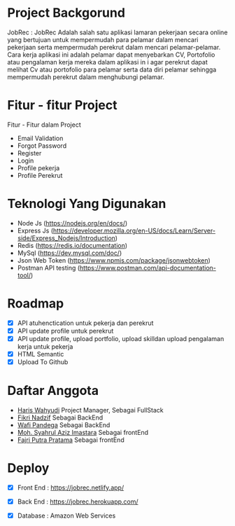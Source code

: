 # Project Backgorund

JobRec :
JobRec Adalah salah satu aplikasi lamaran pekerjaan secara online yang bertujuan untuk mempermudah para pelamar dalam mencari pekerjaan serta mempermudah perekrut
dalam mencari pelamar-pelamar. Cara kerja aplikasi ini adalah pelamar dapat menyebarkan CV, Portofolio atau pengalaman kerja mereka dalam aplikasi in
i agar perekrut dapat melihat Cv atau portofolio para pelamar serta data diri pelamar sehingga mempermudah perekrut dalam menghubungi pelamar.

# Fitur - fitur Project

Fitur - Fitur dalam Project

- Email Validation
- Forgot Password
- Register
- Login
- Profile pekerja
- Profile Perekrut

# Teknologi Yang Digunakan

- Node Js (https://nodejs.org/en/docs/)
- Express Js (https://developer.mozilla.org/en-US/docs/Learn/Server-side/Express_Nodejs/Introduction)
- Redis (https://redis.io/documentation)
- MySql (https://dev.mysql.com/doc/)
- Json Web Token (https://www.npmjs.com/package/jsonwebtoken)
- Postman API testing (https://www.postman.com/api-documentation-tool/)

# Roadmap

- [x] API atuhenctication untuk pekerja dan perekrut
- [x] API update profile untuk perekrut
- [x] API update profile, upload portfolio, upload skilldan upload pengalaman kerja untuk pekerja
- [x] HTML Semantic
- [x] Upload To Github

# Daftar Anggota

- [Haris Wahyudi](https://github.com/HariisV) Project Manager,  Sebagai FullStack
- [Fikri Nadzif](https://github.com/LepakBoy)  Sebagai BackEnd
- [Wafi Pandega](https://github.com/wafidega) Sebagai BackEnd
- [Moh. Syahrul Aziz Imastara](https://github.com/AzizImastara) Sebagai frontEnd
- [Fajri Putra Pratama](https://github.com/fajriputra) Sebagai frontEnd

# Deploy

- [x] Front End : https://jobrec.netlify.app/
- [x] Back End : https://jobrec.herokuapp.com/
- [x] Database : Amazon Web Services


